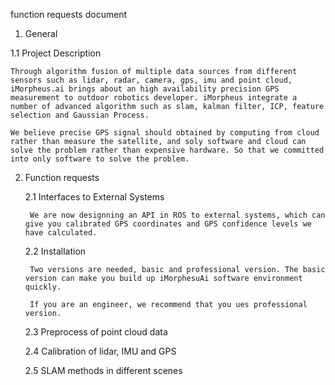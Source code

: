 function requests document

1. General

1.1 Project Description

    Through algorithm fusion of multiple data sources from different sensors such as lidar, radar, camera, gps, imu and point cloud, iMorpheus.ai brings about an high availability precision GPS measurement to outdoor robotics developer. iMorpheus integrate a number of advanced algorithm such as slam, kalman filter, ICP, feature selection and Gaussian Process.

    We believe precise GPS signal should obtained by computing from cloud rather than measure the satellite, and soly software and cloud can solve the problem rather than expensive hardware. So that we committed into only software to solve the problem.

2. Function requests 

    2.1 Interfaces to External Systems

        We are now designning an API in ROS to external systems, which can give you calibrated GPS coordinates and GPS confidence levels we have calculated.

    2.2 Installation

        Two versions are needed, basic and professional version. The basic version can make you build up iMorphesuAi software environment quickly.
    
        If you are an engineer, we recommend that you ues professional version.

    2.3 Preprocess of point cloud data

    2.4 Calibration of lidar, IMU and GPS

    2.5 SLAM methods in different scenes
